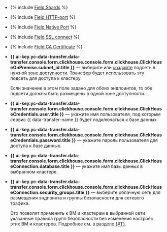 * {% include [Field Shards](../../fields/clickhouse/ui/shards.md) %}
* {% include [Field HTTP-port](../../fields/clickhouse/ui/http-port.md) %}
* {% include [Field Native Port](../../fields/clickhouse/ui/native-port.md) %}
* {% include [Field SSL connect](../../fields/clickhouse/ui/ssl-connect.md) %}
* {% include [Field CA Certificate](../../fields/clickhouse/ui/ca-certificate.md) %}
* 
  **{{ ui-key.yc-data-transfer.data-transfer.console.form.clickhouse.console.form.clickhouse.ClickHouseOnPremise.subnet_id.title }}** — выберите или [создайте](../../../../vpc/operations/subnet-create.md) подсеть в нужной [зоне доступности](../../../../overview/concepts/geo-scope.md). Трансфер будет использовать эту подсеть для доступа к кластеру.


  Если значение в этом поле задано для обоих эндпоинтов, то обе подсети должны быть размещены в одной зоне доступности.
* **{{ ui-key.yc-data-transfer.data-transfer.console.form.clickhouse.console.form.clickhouse.ClickHouseCredentials.user.title }}** — укажите имя пользователя, под которым сервис {{ data-transfer-name }} будет подключаться к базе данных.
* **{{ ui-key.yc-data-transfer.data-transfer.console.form.clickhouse.console.form.clickhouse.ClickHouseCredentials.password.title }}** — укажите пароль пользователя для доступа к базе данных.
* **{{ ui-key.yc-data-transfer.data-transfer.console.form.clickhouse.console.form.clickhouse.ClickHouseConnection.database.title }}** — укажите имя базы данных в выбранном кластере.
* **{{ ui-key.yc-data-transfer.data-transfer.console.form.clickhouse.console.form.clickhouse.ClickHouseConnection.security_groups.title }}** — выберите облачную сеть для размещения эндпоинта и группы безопасности для сетевого трафика.

  Это позволит применить к ВМ и кластерам в выбранной сети указанные правила групп безопасности без изменения настроек этих ВМ и кластеров. Подробнее см. в разделе [{#T}](../../../../data-transfer/concepts/network.md).
